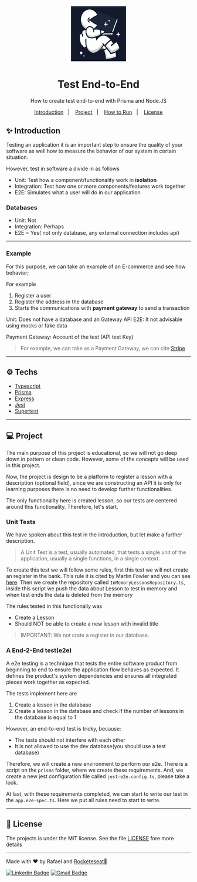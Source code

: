 <h1 align="center"> 
<img src ="./images/logo.png" alt ="logo"    width=150 height=150/>
</h1>
<h1 align="center">Test End-to-End</h1>
<p align="center">How to create test end-to-end with Prisma and Node.JS</p>
<p align="center">
  <a href="#-introduction">Introduction</a>&nbsp;&nbsp;&nbsp;|&nbsp;&nbsp;&nbsp;
  <a href="#-project">Project</a>&nbsp;&nbsp;&nbsp;|&nbsp;&nbsp;&nbsp;
  <a href="#-how-execute">How to Run</a>&nbsp;&nbsp;&nbsp;|&nbsp;&nbsp;&nbsp;
  <a href="#-license">License</a>
</p>

## ✨ Introduction

Testing an application it is an important step to ensure the quality of your software as well how to measure the behavior of our system in certain situation.

However, test in software a divide in as follows

- Unit: Test how a component/functionality work in **isolation**
- Integration: Test how one or more components/features work together
- E2E: Simulates what a user will do in our application

### Databases

- Unit: Not
- Integration: Perhaps
- E2E = Yes( not only database, any external connection includes api)

---
### Example

For this purpose, we can take an example of an E-commerce and see how behavior;

For example

1. Register a user
2. Register the address in the database
3. Starts the communications with **payment gateway** to send a transaction

Unit: Does not have a database and an Gateway API
E2E: It not advisable using mocks or fake data

Payment Gateway: Account of the test (API test Key)

> For example, we can take as a Payment Gateway, we can cite [Stripe](https://stripe.com)
---
## :gear: Techs 
- [Typescript]()
- [Prisma]()
- [Express]()
- [Jest]()
- [Supertest]()

---

## 💻 Project
The main purpose of this project is educational, so we will not go deep down in pattern or clean code. However, some of the concepts will be used in this project.

Now, the project is design to be a platform to register a lesson with a description (optional field), since we are constructing an API it is only for learning purposes there is no need to develop further functionalities.

The only functionality here is created lesson, so our tests are centered around this functionality. Therefore, let's start.


### Unit Tests

We have spoken about this test in the introduction, but let make a further description.
> A Unit Test is a test, usually automated, that tests a single unit of the application, usually a single functions, in a single context.

To create this test we will follow some rules, first this test we will not create an register in the bank. This rule it is cited by Martin Fowler and you can see [here](https://martinfowler.com/bliki/InMemoryTestDatabase.html). 
Then we create the repository called `InMemoryLessonsRepository.ts`, inside this script we push the data about Lesson to test in memory and when test ends the data is deleted from the memory

The rules tested in this functionally was
- Create a Lesson
- Should NOT be able to create a new lesson with invalid title

> IMPORTANT: We not crate a register in our database.

### A End-2-End test(e2e)

A e2e testing is a technique that tests the entire software product from beginning to end to ensure the application flow behaves as expected. It defines the product's system dependencies and ensures all integrated pieces work together as expected.

The tests implement here are
1. Create a lesson in the database
2. Create a lesson in the database and check if the number of lessons in the database is equal to 1

However, an end-to-end test is tricky, because:
- The tests should not interfere with each other
- It is not allowed to use the dev database(you should use a test database)

Therefore, we will create a new environment to perform our e2e. There is a script on the `prisma` folder, where we create these requirements. And, we create a new jest configuration file called `jest-e2e.config.ts`, please take a look.

At last, with these requirements completed, we can start to write our test in the `app.e2e-spec.ts`. Here we put all rules need to start to write.

---
## 📄 License
The projects is under the MIT license. See the file [LICENSE](LICENSE) fore more details

---

Made with ♥ by Rafael and [Rocketeseat](https://youtu.be/w_el04y0cHo])👋 


[![Linkedin Badge](https://img.shields.io/badge/-Rafael-blue?style=flat-square&logo=Linkedin&logoColor=white&link=https://www.linkedin.com/in/tgmarinho/)](https://www.linkedin.com/in/rafael-mgr/)
[![Gmail Badge](https://img.shields.io/badge/-Gmail-red?style=flat-square&link=mailto:nelsonsantosaraujo@hotmail.com)](mailto:ribeirorafaelmatehus@gmail.com)
